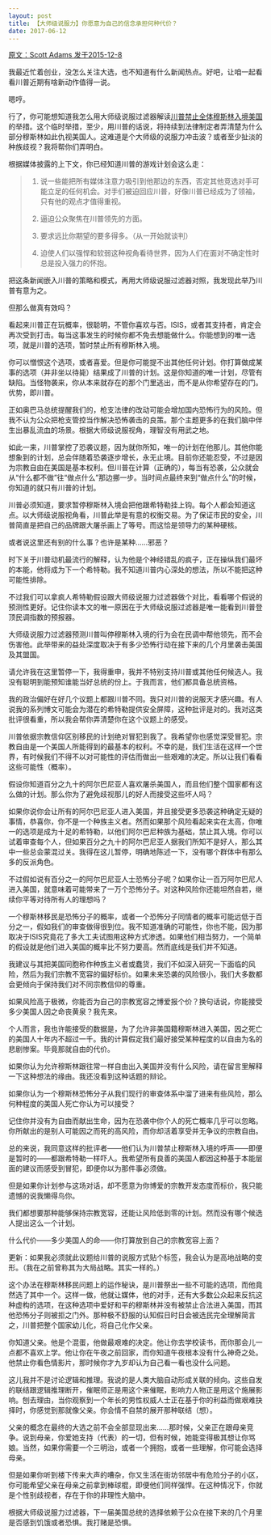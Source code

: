 ```yaml
---
layout: post
title: 【大师级说服力】你愿意为自己的信念承担何种代价？
date: 2017-06-12
---
```


[原文：Scott Adams  发于2015-12-8][1]

我最近忙着创业，没怎么关注大选，也不知道有什么新闻热点。好吧，让咱一起看看川普近期有啥新动作值得一说。

嗯哼。

行了，你可能想知道我怎么用大师级说服过滤器解读[川普禁止全体穆斯林入境美国][2]的举措。这个临时举措，至少，用川普的话说，将持续到法律制定者弄清楚为什么部分穆斯林如此仇视美国人。这难道是个大师级的说服力冲击波？或者至少扯淡的种族歧视？我将帮你们弄明白。

根据媒体披露的上下文，你已经知道川普的游戏计划会这么走：

> 1.	说一些能把所有媒体注意力吸引到他那边的东西，否定其他竞选对手可能立足的任何机会。对手们被迫回应川普，好像川普已经成为了领袖，只有他的观点才值得重视。
> 
> 2.	逼迫公众聚焦在川普领先的方面。
> 
> 3.	要求远比你期望的要多得多。（从一开始就谈判）
> 
> 4.	迫使人们以强悍和软弱这种视角看待世界，因为人们在面对不确定性时总是投入强力的怀抱。

把这条新闻嵌入川普的策略和模式，再用大师级说服过滤器对照，我发现此举乃川普有意为之。

但那么做真有效吗？

看起来川普正在玩概率，很聪明，不管你喜欢与否。ISIS，或者其支持者，肯定会再次受到打击。每当这事发生的时候你都不免去想能做什么。你能想到的唯一选项，就是川普的选项，暂时禁止所有穆斯林入境。


你可以憎恨这个选项，或者喜爱。但是你可能提不出其他任何计划。你打算做成某事的选项（并非坐以待毙）结果成了川普的计划。这是你知道的唯一计划，尽管有缺陷。当怪物袭来，你从本来就存在的那个门里逃出，而不是从你希望存在的门。优势，即川普。

正如奥巴马总统提醒我们的，枪支法律的改动可能会增加国内恐怖行为的风险。但我不认为公众把枪支管控当作解决恐怖袭击的良策。那个主题更多的在我们脑中伴生出暴乱流血的场景。根据大师级说服视角，理智没有用武之地。


如此一来，川普掌控了恐袭议题，因为就你所知，唯一的计划在他那儿。其他你能想象到的计划，总会伴随着恐袭逐步增长，永无止境。目前你还能忍受，不过是因为宗教自由在美国是基本权利。但川普在计算（正确的），每当有恐袭，公众就会从“什么都不做”往“做点什么”那边挪一步。当时间点最终来到“做点什么”的时候，你知道的就只有川普的计划。

川普必须知道，要求暂停穆斯林入境会把他跟希特勒挂上钩。每个人都会知道这点。以大师级说服视角看，川普此举是有意的权衡交易。为了保证市民的安全，川普简直是把自己的品牌跟大屠杀画上了等号。而这恰是领导力的某种硬核。

或者说这里还有别的什么事？也许是某种……邪恶？

时下关于川普动机最流行的解释，认为他是个神经错乱的疯子，正在操纵我们最坏的本能，他将成为下一个希特勒。我不知道川普内心深处的想法，所以不能把这种可能性排除。

不过我们可以拿疯人希特勒假设跟大师级说服力过滤器做个对比，看看哪个假说的预测性更好。记住你读本文的唯一原因在于大师级说服过滤器是唯一能看到川普登顶民调指数的预报器。

大师级说服力过滤器预测川普叫停穆斯林入境的行为会在民调中帮他领先，而不会伤害他。此举带来的益处深度取决于有多少恐怖行动在接下来的几个月里袭击美国及其盟国。

请允许我在这里暂停一下，我得重申，我并不特别支持川普或其他任何候选人。我没有聪明到能预知谁能当好总统的份上。于我而言，他们都具备总统资格。

我的政治偏好在好几个议题上都跟川普不同。我只对川普的说服天才感兴趣。有人说我的系列博文可能会为潜在的希特勒提供安全屏障，这种批评是对的。我对这类批评很看重，所以我会帮你弄清楚你在这个议题上的感受。

川普依据宗教信仰区别移民的计划绝对冒犯到我了。我希望你也感觉深受冒犯。宗教自由是一个美国人所能得到的最基本的权利。不幸的是，我们生活在这样一个世界，有时候我们不得不以对可能性的评估而做出一些艰难的决定。所以让我们看看这些可能性（概率）。

假设你知道百分之九十的阿尔巴尼亚人喜欢屠杀美国人，而且他们整个国家都有这么做的计划。那么你为了避免歧视那儿的好人而接受这些坏人吗？

如果你说你会让所有的阿尔巴尼亚人进入美国，并且接受更多恐袭这种确定无疑的事情，恭喜你，你不是一个种族主义者。然而如果那个风险看起来实在太高，你唯一的选项是成为十足的希特勒，以他们阿尔巴尼种族为基础，禁止其入境。你可以试着审查每个人，但如果百分之九十的阿尔巴尼亚人据我们所知不是好人，那么其中一些总会蒙混过关。我得在这儿暂停，明确地陈述一下，没有哪个群体中有那么多的反派角色。

不过假如说有百分之一的阿尔巴尼亚人士恐怖分子呢？如果你让一百万阿尔巴尼人进入美国，就意味着可能带来了一万个恐怖分子。对这种风险你还能坦然自若，继续你平等对待所有人的理想吗？


一个穆斯林移民是恐怖分子的概率，或者一个恐怖分子同情者的概率可能远低于百分之一，假如我们的审查做得很到位。我不知道准确的可能性，你也不能，因为那取决于ISIS究竟花了多大工夫试图用这种方式渗透。如果他们相当努力，一个简单的假设就是他们进入美国的概率比不努力要高。然而底线是我们并不知道。

我建议与其把美国同胞称作种族主义者或蠢货，我们不如深入研究一下面临的风险，然后为我们宗教不宽容的偏好标价。如果未来恐袭的风险很小，我们大多数都会更倾向于保持我们对不同宗教信仰的尊重。

如果风险高于极微，你能否为自己的宗教宽容之博爱报个价？换句话说，你能接受多少美国人因之命丧黄泉？我先来。

个人而言，我也许能接受的数据是，为了允许非美国籍穆斯林进入美国，因之死亡的美国人十年内不超过一千。我的计算假定我们最好接受某种程度的以自由为名的悲剧惨案。毕竟那就自由的代价。

如果你认为允许穆斯林跟往常一样自由出入美国并没有什么风险，请在留言里解释一下这种想法的缘由。我还没看到这种话题的辩论。

如果你认为一个穆斯林恐怖分子从我们现行的审查体系中溜了进来有些风险，那么何种程度的美国人死亡你认为可以接受？

记住你并没有为自由而献出生命，因为在恐袭中你个人的死亡概率几乎可以忽略。你所献出的是别人可能因之而死的高风险，而你却活着享受并无争议的宗教自由。

总的来说，我同意这样的批评者——他们认为川普禁止穆斯林入境的呼声——即便是暂时的——都跟希特勒一样吓人。我希望所有良善的美国人都因这种基于本能层面的建议而感受到冒犯，即便你以为那件事必须做。

但是如果你计划参与这场对话，却不愿意为你博爱的宗教开发态度而标价，我只能遗憾的说我懒得鸟你。

我们都想要那种能够保持宗教宽容，还能让风险低到零的计划。然而没有哪个候选人提出这么一个计划。

什么代价——多少美国人的命——你打算放到自己的宗教宽容上面？


更新：如果我必须就此议题给川普的说服方式贴个标签，我会认为是高地战略的变形。（我在之前曾称其为大局战略。其实一样的。）

这个办法在穆斯林移民问题上的运作秘诀，是川普祭出一些不可能的选项，而他竟然选了其中一个。这样一做，他就让媒体，他的对手，还有大多数公众起来反抗这种虚构的选项，在这种选项中爱好和平的穆斯林并没有被禁止合法进入美国，而其他恐怖分子则被拒之门外。那种极不舒服的认知假日时日会被选民完全理解简言之，川普把整个国家幼儿化，将自己化作父亲。

你知道父亲。他是个混蛋，他做最艰难的决定。他让你去学校读书，而你那会儿一点都不喜欢上学。他让你在午夜之前回家，而你知道午夜根本没有什么神奇之处。他禁止你看色情影片，那时候你才九岁却认为自己看一看也没什么问题。


这儿我并不是讨论逻辑和推理。我说的是人类大脑自动形成关联的倾向。这些自发的联结跟逻辑推理断开，催眠师正是用这个来催眠，影响力人物正是用这个施展影响。刨去理由，当你观察到一个年长的男性权威人士正在基于你的利益而做艰难抉择时，你感觉到那就像父亲。你会情不自禁的展开那种联结（想）。

父亲的概念在最终的大选之前不会全部显现出来……那时候，父亲正在跟母亲竞争。说到母亲，你爱她支持（代表）的一切，但有时候，她能变得极其想让你骂娘。当然，如果你需要一个三明治，或者一个拥抱，或者一些理解，你可能会选择母亲。

但是如果你听到楼下传来大声的嘈杂，你又生活在街坊邻居中有危险分子的小区，你可能希望父亲在母亲之前拿到棒球棍，即便他们同样强悍。在这种情况下，你就是个性别歧视者，存在于你的非理性大脑中。

根据大师级说服力过滤器，下一届美国总统的选择依赖于公众在接下来的几个月里是否感到饥饿或者恐惧。我打赌是恐惧。


[1]: http://blog.dilbert.com/post/134791529391/risk-management-trump-persuasion-series

[2]: http://edition.cnn.com/2015/12/07/politics/donald-trump-muslim-ban-immigration/






